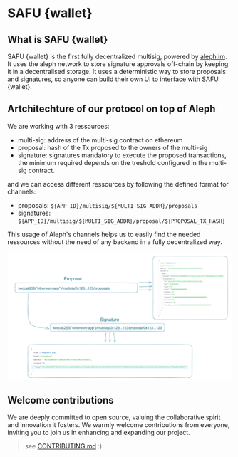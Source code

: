 # SAFU {wallet}

## What is SAFU {wallet}

SAFU {wallet} is the first fully decentralized multisig, powered by [aleph.im](https://aleph.im/). It uses the aleph network to store signature approvals off-chain by keeping it in a decentralised storage. It uses a deterministic way to store proposals and signatures, so anyone can build their own UI to interface with SAFU {wallet}.

## Artchitechture of our protocol on top of Aleph

We are working with 3 ressources:
- multi-sig: address of the multi-sig contract on ethereum
- proposal: hash of the Tx proposed to the owners of the multi-sig
- signature: signatures mandatory to execute the proposed transactions, the minimum required depends on the treshold configured in the multi-sig contract.

and we can access different ressources by following the defined format for channels:
- proposals: `${APP_ID}/multisig/${MULTI_SIG_ADDR}/proposals`
- signatures: `${APP_ID}/multisig/${MULTI_SIG_ADDR}/proposal/${PROPOSAL_TX_HASH}`

This usage of Aleph's channels helps us to easily find the needed ressources without the need of any backend in a fully decentralized way.

![alt text](./assets/app-aleph-channels.png)

## Welcome contributions
We are deeply committed to open source, valuing the collaborative spirit and innovation it fosters. We warmly welcome contributions from everyone, inviting you to join us in enhancing and expanding our project. 

> see [CONTRIBUTING.md](./CONTRIBUTING.md) :)
